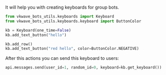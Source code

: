 It will help you with creating keyboards for group bots.

```python
from vkwave_bots_utils.keyboards import Keyboard
from vkwave_bots_utils.keyboards.keyboard import ButtonColor

kb = Keyboard(one_time=False)
kb.add_text_button("hello")

kb.add_row()
kb.add_text_button("red hello", color=ButtonColor.NEGATIVE)
```

After this actions you can send this keyboard to users:

```python
api.messages.send(user_id=1, random_id=0, keyboard=kb.get_keyboard())
```
